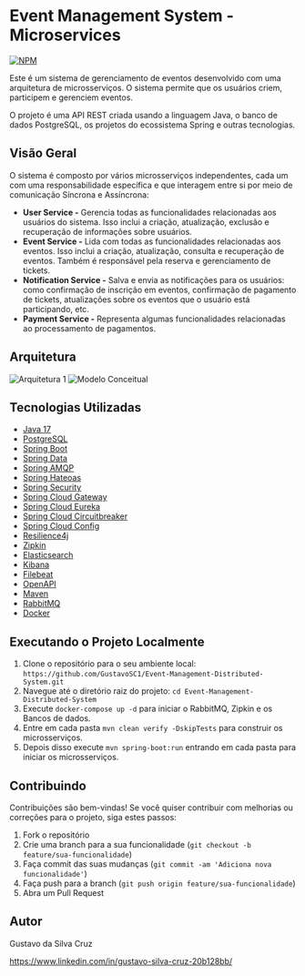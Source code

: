 # Event Management System - Microservices
[![NPM](https://img.shields.io/npm/l/react)](https://github.com/GustavoSC1/Event-Management-Distributed-System/blob/main/LICENSE)

Este é um sistema de gerenciamento de eventos desenvolvido com uma arquitetura de microsserviços. O sistema permite que os usuários criem, participem e gerenciem eventos.

O projeto é uma API REST criada usando a linguagem Java, o banco de dados PostgreSQL, os projetos do ecossistema Spring e outras tecnologias.

## Visão Geral

O sistema é composto por vários microsserviços independentes, cada um com uma responsabilidade específica e que interagem entre si por meio de comunicação Síncrona e Assíncrona:

- **User Service -** Gerencia todas as funcionalidades relacionadas aos usuários do sistema. Isso inclui a criação, atualização, exclusão e recuperação de informações sobre usuários.
- **Event Service -** Lida com todas as funcionalidades relacionadas aos eventos. Isso inclui a criação, atualização, consulta e recuperação de eventos. Também é responsável pela reserva e gerenciamento de tickets.
- **Notification Service -** Salva e envia as notificações para os usuários: como confirmação de inscrição em eventos, confirmação de pagamento de tickets, atualizações sobre os eventos que o usuário está participando, etc.
- **Payment Service -** Representa algumas funcionalidades relacionadas ao processamento de pagamentos. 

## Arquitetura
![Arquitetura 1](https://ik.imagekit.io/gustavosc/Event%20Management%20Distributed%20System/Diagrama%20sem%20nome(4).drawio_jUoj0-pj-.png?updatedAt=1714907467108)
![Modelo Conceitual](https://ik.imagekit.io/gustavosc/Event%20Management%20Distributed%20System/Event%20Management_h8wv6ATdE.png?updatedAt=1712266532493)

## Tecnologias Utilizadas

- [Java 17](https://www.oracle.com/java/)
- [PostgreSQL](https://www.postgresql.org/)
- [Spring Boot](https://spring.io/projects/spring-boot)
- [Spring Data](https://spring.io/projects/spring-data)
- [Spring AMQP](https://spring.io/projects/spring-amqp)
- [Spring Hateoas](https://spring.io/projects/spring-hateoas)
- [Spring Security](https://spring.io/projects/spring-security)
- [Spring Cloud Gateway](https://spring.io/projects/spring-cloud-gateway)
- [Spring Cloud Eureka](https://cloud.spring.io/spring-cloud-netflix/reference/html/)
- [Spring Cloud Circuitbreaker](https://spring.io/projects/spring-cloud-circuitbreaker)
- [Spring Cloud Config](https://docs.spring.io/spring-cloud-config/docs/current/reference/html/)
- [Resilience4j](https://resilience4j.readme.io/docs/getting-started)
- [Zipkin](https://zipkin.io/)
- [Elasticsearch](https://www.elastic.co/pt/elasticsearch)
- [Kibana](https://www.elastic.co/pt/kibana)
- [Filebeat](https://www.elastic.co/pt/beats/filebeat)
- [OpenAPI](https://swagger.io/specification/)
- [Maven](https://maven.apache.org/)
- [RabbitMQ](https://www.rabbitmq.com/)
- [Docker](https://www.docker.com/)

## Executando o Projeto Localmente

1. Clone o repositório para o seu ambiente local: `https://github.com/GustavoSC1/Event-Management-Distributed-System.git`
2. Navegue até o diretório raiz do projeto: `cd Event-Management-Distributed-System`
3. Execute `docker-compose up -d` para iniciar o RabbitMQ, Zipkin e os Bancos de dados.
4. Entre em cada pasta `mvn clean verify -DskipTests` para construir os microsserviços.
5. Depois disso execute `mvn spring-boot:run` entrando em cada pasta para iniciar os microsserviços.

## Contribuindo

Contribuições são bem-vindas! Se você quiser contribuir com melhorias ou correções para o projeto, siga estes passos:

1. Fork o repositório
2. Crie uma branch para a sua funcionalidade (`git checkout -b feature/sua-funcionalidade`)
3. Faça commit das suas mudanças (`git commit -am 'Adiciona nova funcionalidade'`)
4. Faça push para a branch (`git push origin feature/sua-funcionalidade`)
5. Abra um Pull Request

## Autor

Gustavo da Silva Cruz

https://www.linkedin.com/in/gustavo-silva-cruz-20b128bb/
